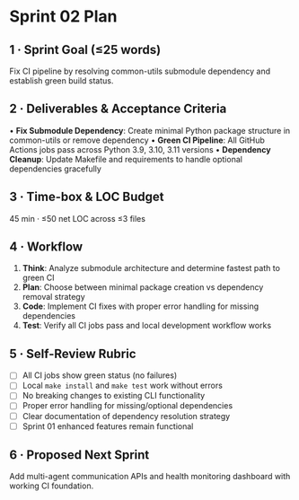 # Sprint 02 Plan

## 1 · Sprint Goal (≤25 words)
Fix CI pipeline by resolving common-utils submodule dependency and establish green build status.

## 2 · Deliverables & Acceptance Criteria

• **Fix Submodule Dependency**: Create minimal Python package structure in common-utils or remove dependency
• **Green CI Pipeline**: All GitHub Actions jobs pass across Python 3.9, 3.10, 3.11 versions
• **Dependency Cleanup**: Update Makefile and requirements to handle optional dependencies gracefully

## 3 · Time-box & LOC Budget
45 min · ≤50 net LOC across ≤3 files

## 4 · Workflow

1. **Think**: Analyze submodule architecture and determine fastest path to green CI
2. **Plan**: Choose between minimal package creation vs dependency removal strategy
3. **Code**: Implement CI fixes with proper error handling for missing dependencies
4. **Test**: Verify all CI jobs pass and local development workflow works

## 5 · Self-Review Rubric

- [ ] All CI jobs show green status (no failures)
- [ ] Local `make install` and `make test` work without errors
- [ ] No breaking changes to existing CLI functionality
- [ ] Proper error handling for missing/optional dependencies
- [ ] Clear documentation of dependency resolution strategy
- [ ] Sprint 01 enhanced features remain functional

## 6 · Proposed Next Sprint
Add multi-agent communication APIs and health monitoring dashboard with working CI foundation. 